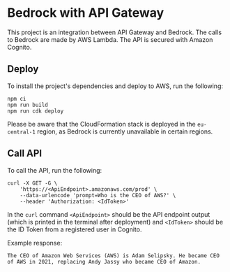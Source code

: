 # Bedrock with API Gateway

This project is an integration between API Gateway and Bedrock. The calls to Bedrock are made by AWS Lambda. The API is secured with Amazon Cognito.

## Deploy

To install the project's dependencies and deploy to AWS, run the following:

```
npm ci
npm run build
npm run cdk deploy 
```

Please be aware that the CloudFormation stack is deployed in the `eu-central-1` region, as Bedrock is currently unavailable in certain regions.

## Call API

To call the API, run the following:

```
curl -X GET -G \
    'https://<ApiEndpoint>.amazonaws.com/prod' \
    --data-urlencode 'prompt=Who is the CEO of AWS?' \
    --header 'Authorization: <IdToken>'
```

In the `curl` command `<ApiEndpoint>` should be the API endpoint output (which is printed in the terminal after deployment) and `<IdToken>` should be the ID Token from a registered user in Cognito.

Example response: 

```
The CEO of Amazon Web Services (AWS) is Adam Selipsky. He became CEO of AWS in 2021, replacing Andy Jassy who became CEO of Amazon.
```